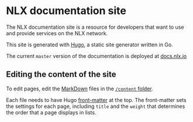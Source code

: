 # NLX documentation site

The NLX documentation site is a resource for developers that want to use and provide services on the NLX network.

This site is generated with [Hugo](https://gohugo.io/), a static site generator written in Go.

The current `master` version of the documentation is deployed at [docs.nlx.io](https://docs.nlx.io/)

## Editing the content of the site

To edit pages, edit the [MarkDown](https://github.com/adam-p/markdown-here/wiki/Markdown-Cheatsheet) files in the [`/content` folder](content/).

Each file needs to have Hugo [front-matter](https://gohugo.io/content-management/front-matter/) at the top.
The front-matter sets the settings for each page, including `title` and the `weight` that determines the order that a page displays in lists.
